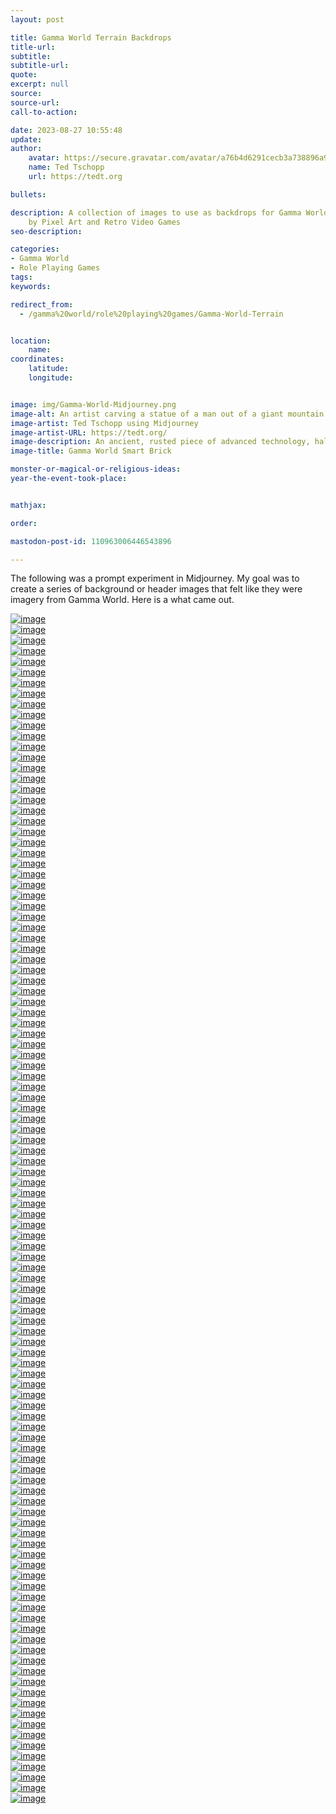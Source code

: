 ```yaml
---
layout: post

title: Gamma World Terrain Backdrops
title-url:
subtitle:
subtitle-url:
quote:
excerpt: null
source:
source-url:
call-to-action:

date: 2023-08-27 10:55:48
update:
author:
    avatar: https://secure.gravatar.com/avatar/a76b4d6291cecb3a738896a971bfb903?s=512&d=mp&r=g
    name: Ted Tschopp
    url: https://tedt.org

bullets:

description: A collection of images to use as backdrops for Gamma World, inspired
    by Pixel Art and Retro Video Games
seo-description:

categories:
- Gamma World
- Role Playing Games
tags:
keywords:

redirect_from:
  - /gamma%20world/role%20playing%20games/Gamma-World-Terrain


location:
    name:
coordinates:
    latitude:
    longitude:


image: img/Gamma-World-Midjourney.png
image-alt: An artist carving a statue of a man out of a giant mountain
image-artist: Ted Tschopp using Midjourney
image-artist-URL: https://tedt.org/
image-description: An ancient, rusted piece of advanced technology, half-buried in the ground, with glowing circuits and strange symbols. Inspired by Gamma World TTRPG, combining elements of steampunk and sci-fi, Spelling out "Gamma World"
image-title: Gamma World Smart Brick

monster-or-magical-or-religious-ideas:
year-the-event-took-place:


mathjax:

order:

mastodon-post-id: 110963006446543896

---
```

The following was a prompt experiment in Midjourney.  My goal was to create a series of background or header images that felt like they were imagery from Gamma World.  Here is a what came out.


<div class="container">
    <div class="row">
        <div class="col-md-4 mt-3 col-lg-6">
            <a href="/img/Gamma-World/Backdrops/Artic-001.webp"><img src="/img/Gamma-World/Backdrops/Artic-001.webp" class="img-fluid" alt="image"></a>
        </div>
        <div class="col-md-4 mt-3 col-lg-6">
            <a href="/img/Gamma-World/Backdrops/Artic-002.webp"><img src="/img/Gamma-World/Backdrops/Artic-002.webp" class="img-fluid" alt="image"></a>
        </div>
        <div class="col-md-4 mt-3 col-lg-6">
            <a href="/img/Gamma-World/Backdrops/Artic-003.webp"><img src="/img/Gamma-World/Backdrops/Artic-003.webp" class="img-fluid" alt="image"></a>
        </div>
        <div class="col-md-4 mt-3 col-lg-6">
            <a href="/img/Gamma-World/Backdrops/Artic-004.webp"><img src="/img/Gamma-World/Backdrops/Artic-004.webp" class="img-fluid" alt="image"></a>
        </div>
        <div class="col-md-4 mt-3 col-lg-6">
            <a href="/img/Gamma-World/Backdrops/Beach-001.webp"><img src="/img/Gamma-World/Backdrops/Beach-001.webp" class="img-fluid" alt="image"></a>
        </div>
        <div class="col-md-4 mt-3 col-lg-6">
            <a href="/img/Gamma-World/Backdrops/Beach-002.webp"><img src="/img/Gamma-World/Backdrops/Beach-002.webp" class="img-fluid" alt="image"></a>
        </div>
        <div class="col-md-4 mt-3 col-lg-6">
            <a href="/img/Gamma-World/Backdrops/Beach-003.webp"><img src="/img/Gamma-World/Backdrops/Beach-003.webp" class="img-fluid" alt="image"></a>
        </div>
        <div class="col-md-4 mt-3 col-lg-6">
            <a href="/img/Gamma-World/Backdrops/Beach-004.webp"><img src="/img/Gamma-World/Backdrops/Beach-004.webp" class="img-fluid" alt="image"></a>
        </div>
        <div class="col-md-4 mt-3 col-lg-6">
            <a href="/img/Gamma-World/Backdrops/Beach-005.webp"><img src="/img/Gamma-World/Backdrops/Beach-005.webp" class="img-fluid" alt="image"></a>
        </div>
        <div class="col-md-4 mt-3 col-lg-6">
            <a href="/img/Gamma-World/Backdrops/Beach-006.webp"><img src="/img/Gamma-World/Backdrops/Beach-006.webp" class="img-fluid" alt="image"></a>
        </div>
        <div class="col-md-4 mt-3 col-lg-6">
            <a href="/img/Gamma-World/Backdrops/Beach-007.webp"><img src="/img/Gamma-World/Backdrops/Beach-007.webp" class="img-fluid" alt="image"></a>
        </div>
        <div class="col-md-4 mt-3 col-lg-6">
            <a href="/img/Gamma-World/Backdrops/Beach-008.webp"><img src="/img/Gamma-World/Backdrops/Beach-008.webp" class="img-fluid" alt="image"></a>
        </div>
        <div class="col-md-4 mt-3 col-lg-6">
            <a href="/img/Gamma-World/Backdrops/Canyon-001.webp"><img src="/img/Gamma-World/Backdrops/Canyon-001.webp" class="img-fluid" alt="image"></a>
        </div>
        <div class="col-md-4 mt-3 col-lg-6">
            <a href="/img/Gamma-World/Backdrops/Canyon-002.webp"><img src="/img/Gamma-World/Backdrops/Canyon-002.webp" class="img-fluid" alt="image"></a>
        </div>
        <div class="col-md-4 mt-3 col-lg-6">
            <a href="/img/Gamma-World/Backdrops/Canyon-003.webp"><img src="/img/Gamma-World/Backdrops/Canyon-003.webp" class="img-fluid" alt="image"></a>
        </div>
        <div class="col-md-4 mt-3 col-lg-6">
            <a href="/img/Gamma-World/Backdrops/Canyon-004.webp"><img src="/img/Gamma-World/Backdrops/Canyon-004.webp" class="img-fluid" alt="image"></a>
        </div>
        <div class="col-md-4 mt-3 col-lg-6">
            <a href="/img/Gamma-World/Backdrops/Flowerlands-001.webp"><img src="/img/Gamma-World/Backdrops/Flowerlands-001.webp" class="img-fluid" alt="image"></a>
        </div>
        <div class="col-md-4 mt-3 col-lg-6">
            <a href="/img/Gamma-World/Backdrops/Flowerlands-002.webp"><img src="/img/Gamma-World/Backdrops/Flowerlands-002.webp" class="img-fluid" alt="image"></a>
        </div>
        <div class="col-md-4 mt-3 col-lg-6">
            <a href="/img/Gamma-World/Backdrops/Flowerlands-003.webp"><img src="/img/Gamma-World/Backdrops/Flowerlands-003.webp" class="img-fluid" alt="image"></a>
        </div>
        <div class="col-md-4 mt-3 col-lg-6">
            <a href="/img/Gamma-World/Backdrops/Flowerlands-004.webp"><img src="/img/Gamma-World/Backdrops/Flowerlands-004.webp" class="img-fluid" alt="image"></a>
        </div>
        <div class="col-md-4 mt-3 col-lg-6">
            <a href="/img/Gamma-World/Backdrops/Flowerlands-005.webp"><img src="/img/Gamma-World/Backdrops/Flowerlands-005.webp" class="img-fluid" alt="image"></a>
        </div>
        <div class="col-md-4 mt-3 col-lg-6">
            <a href="/img/Gamma-World/Backdrops/Flowerlands-006.webp"><img src="/img/Gamma-World/Backdrops/Flowerlands-006.webp" class="img-fluid" alt="image"></a>
        </div>
        <div class="col-md-4 mt-3 col-lg-6">
            <a href="/img/Gamma-World/Backdrops/Flowerlands-007.webp"><img src="/img/Gamma-World/Backdrops/Flowerlands-007.webp" class="img-fluid" alt="image"></a>
        </div>
        <div class="col-md-4 mt-3 col-lg-6">
            <a href="/img/Gamma-World/Backdrops/Flowerlands-008.webp"><img src="/img/Gamma-World/Backdrops/Flowerlands-008.webp" class="img-fluid" alt="image"></a>
        </div>
        <div class="col-md-4 mt-3 col-lg-6">
            <a href="/img/Gamma-World/Backdrops/Flowerlands-009.webp"><img src="/img/Gamma-World/Backdrops/Flowerlands-009.webp" class="img-fluid" alt="image"></a>
        </div>
        <div class="col-md-4 mt-3 col-lg-6">
            <a href="/img/Gamma-World/Backdrops/Flowerlands-010.webp"><img src="/img/Gamma-World/Backdrops/Flowerlands-010.webp" class="img-fluid" alt="image"></a>
        </div>
        <div class="col-md-4 mt-3 col-lg-6">
            <a href="/img/Gamma-World/Backdrops/Flowerlands-011.webp"><img src="/img/Gamma-World/Backdrops/Flowerlands-011.webp" class="img-fluid" alt="image"></a>
        </div>
        <div class="col-md-4 mt-3 col-lg-6">
            <a href="/img/Gamma-World/Backdrops/Flowerlands-012.webp"><img src="/img/Gamma-World/Backdrops/Flowerlands-012.webp" class="img-fluid" alt="image"></a>
        </div>
        <div class="col-md-4 mt-3 col-lg-6">
            <a href="/img/Gamma-World/Backdrops/Forest-001.webp"><img src="/img/Gamma-World/Backdrops/Forest-001.webp" class="img-fluid" alt="image"></a>
        </div>
        <div class="col-md-4 mt-3 col-lg-6">
            <a href="/img/Gamma-World/Backdrops/Forest-002.webp"><img src="/img/Gamma-World/Backdrops/Forest-002.webp" class="img-fluid" alt="image"></a>
        </div>
        <div class="col-md-4 mt-3 col-lg-6">
            <a href="/img/Gamma-World/Backdrops/Forest-003.webp"><img src="/img/Gamma-World/Backdrops/Forest-003.webp" class="img-fluid" alt="image"></a>
        </div>
        <div class="col-md-4 mt-3 col-lg-6">
            <a href="/img/Gamma-World/Backdrops/Forest-004.webp"><img src="/img/Gamma-World/Backdrops/Forest-004.webp" class="img-fluid" alt="image"></a>
        </div>
        <div class="col-md-4 mt-3 col-lg-6">
            <a href="/img/Gamma-World/Backdrops/Grasslands-001.webp"><img src="/img/Gamma-World/Backdrops/Grasslands-001.webp" class="img-fluid" alt="image"></a>
        </div>
        <div class="col-md-4 mt-3 col-lg-6">
            <a href="/img/Gamma-World/Backdrops/Grasslands-002.webp"><img src="/img/Gamma-World/Backdrops/Grasslands-002.webp" class="img-fluid" alt="image"></a>
        </div>
        <div class="col-md-4 mt-3 col-lg-6">
            <a href="/img/Gamma-World/Backdrops/Grasslands-003.webp"><img src="/img/Gamma-World/Backdrops/Grasslands-003.webp" class="img-fluid" alt="image"></a>
        </div>
        <div class="col-md-4 mt-3 col-lg-6">
            <a href="/img/Gamma-World/Backdrops/Grasslands-004.webp"><img src="/img/Gamma-World/Backdrops/Grasslands-004.webp" class="img-fluid" alt="image"></a>
        </div>
        <div class="col-md-4 mt-3 col-lg-6">
            <a href="/img/Gamma-World/Backdrops/Hills-001.webp"><img src="/img/Gamma-World/Backdrops/Hills-001.webp" class="img-fluid" alt="image"></a>
        </div>
        <div class="col-md-4 mt-3 col-lg-6">
            <a href="/img/Gamma-World/Backdrops/Hills-002.webp"><img src="/img/Gamma-World/Backdrops/Hills-002.webp" class="img-fluid" alt="image"></a>
        </div>
        <div class="col-md-4 mt-3 col-lg-6">
            <a href="/img/Gamma-World/Backdrops/Hills-003.webp"><img src="/img/Gamma-World/Backdrops/Hills-003.webp" class="img-fluid" alt="image"></a>
        </div>
        <div class="col-md-4 mt-3 col-lg-6">
            <a href="/img/Gamma-World/Backdrops/Hills-004.webp"><img src="/img/Gamma-World/Backdrops/Hills-004.webp" class="img-fluid" alt="image"></a>
        </div>
        <div class="col-md-4 mt-3 col-lg-6">
            <a href="/img/Gamma-World/Backdrops/Mars-001.webp"><img src="/img/Gamma-World/Backdrops/Mars-001.webp" class="img-fluid" alt="image"></a>
        </div>
        <div class="col-md-4 mt-3 col-lg-6">
            <a href="/img/Gamma-World/Backdrops/Mars-002.webp"><img src="/img/Gamma-World/Backdrops/Mars-002.webp" class="img-fluid" alt="image"></a>
        </div>
        <div class="col-md-4 mt-3 col-lg-6">
            <a href="/img/Gamma-World/Backdrops/Mars-003.webp"><img src="/img/Gamma-World/Backdrops/Mars-003.webp" class="img-fluid" alt="image"></a>
        </div>
        <div class="col-md-4 mt-3 col-lg-6">
            <a href="/img/Gamma-World/Backdrops/Mars-004.webp"><img src="/img/Gamma-World/Backdrops/Mars-004.webp" class="img-fluid" alt="image"></a>
        </div>
        <div class="col-md-4 mt-3 col-lg-6">
            <a href="/img/Gamma-World/Backdrops/Mesa-001.webp"><img src="/img/Gamma-World/Backdrops/Mesa-001.webp" class="img-fluid" alt="image"></a>
        </div>
        <div class="col-md-4 mt-3 col-lg-6">
            <a href="/img/Gamma-World/Backdrops/Mesa-002.webp"><img src="/img/Gamma-World/Backdrops/Mesa-002.webp" class="img-fluid" alt="image"></a>
        </div>
        <div class="col-md-4 mt-3 col-lg-6">
            <a href="/img/Gamma-World/Backdrops/Mesa-003.webp"><img src="/img/Gamma-World/Backdrops/Mesa-003.webp" class="img-fluid" alt="image"></a>
        </div>
        <div class="col-md-4 mt-3 col-lg-6">
            <a href="/img/Gamma-World/Backdrops/Mesa-004.webp"><img src="/img/Gamma-World/Backdrops/Mesa-004.webp" class="img-fluid" alt="image"></a>
        </div>
        <div class="col-md-4 mt-3 col-lg-6">
            <a href="/img/Gamma-World/Backdrops/Moonbase-001.webp"><img src="/img/Gamma-World/Backdrops/Moonbase-001.webp" class="img-fluid" alt="image"></a>
        </div>
        <div class="col-md-4 mt-3 col-lg-6">
            <a href="/img/Gamma-World/Backdrops/Moonbase-002.webp"><img src="/img/Gamma-World/Backdrops/Moonbase-002.webp" class="img-fluid" alt="image"></a>
        </div>
        <div class="col-md-4 mt-3 col-lg-6">
            <a href="/img/Gamma-World/Backdrops/Moonbase-003.webp"><img src="/img/Gamma-World/Backdrops/Moonbase-003.webp" class="img-fluid" alt="image"></a>
        </div>
        <div class="col-md-4 mt-3 col-lg-6">
            <a href="/img/Gamma-World/Backdrops/Moonbase-004.webp"><img src="/img/Gamma-World/Backdrops/Moonbase-004.webp" class="img-fluid" alt="image"></a>
        </div>
        <div class="col-md-4 mt-3 col-lg-6">
            <a href="/img/Gamma-World/Backdrops/Mountains-001.webp"><img src="/img/Gamma-World/Backdrops/Mountains-001.webp" class="img-fluid" alt="image"></a>
        </div>
        <div class="col-md-4 mt-3 col-lg-6">
            <a href="/img/Gamma-World/Backdrops/Mountains-002.webp"><img src="/img/Gamma-World/Backdrops/Mountains-002.webp" class="img-fluid" alt="image"></a>
        </div>
        <div class="col-md-4 mt-3 col-lg-6">
            <a href="/img/Gamma-World/Backdrops/Mountains-003.webp"><img src="/img/Gamma-World/Backdrops/Mountains-003.webp" class="img-fluid" alt="image"></a>
        </div>
        <div class="col-md-4 mt-3 col-lg-6">
            <a href="/img/Gamma-World/Backdrops/Mountains-004.webp"><img src="/img/Gamma-World/Backdrops/Mountains-004.webp" class="img-fluid" alt="image"></a>
        </div>
        <div class="col-md-4 mt-3 col-lg-6">
            <a href="/img/Gamma-World/Backdrops/Mountains-005.webp"><img src="/img/Gamma-World/Backdrops/Mountains-005.webp" class="img-fluid" alt="image"></a>
        </div>
        <div class="col-md-4 mt-3 col-lg-6">
            <a href="/img/Gamma-World/Backdrops/Mountains-006.webp"><img src="/img/Gamma-World/Backdrops/Mountains-006.webp" class="img-fluid" alt="image"></a>
        </div>
        <div class="col-md-4 mt-3 col-lg-6">
            <a href="/img/Gamma-World/Backdrops/Mountains-007.webp"><img src="/img/Gamma-World/Backdrops/Mountains-007.webp" class="img-fluid" alt="image"></a>
        </div>
        <div class="col-md-4 mt-3 col-lg-6">
            <a href="/img/Gamma-World/Backdrops/Mountains-008.webp"><img src="/img/Gamma-World/Backdrops/Mountains-008.webp" class="img-fluid" alt="image"></a>
        </div>
        <div class="col-md-4 mt-3 col-lg-6">
            <a href="/img/Gamma-World/Backdrops/Ocean-001.webp"><img src="/img/Gamma-World/Backdrops/Ocean-001.webp" class="img-fluid" alt="image"></a>
        </div>
        <div class="col-md-4 mt-3 col-lg-6">
            <a href="/img/Gamma-World/Backdrops/Ocean-002.webp"><img src="/img/Gamma-World/Backdrops/Ocean-002.webp" class="img-fluid" alt="image"></a>
        </div>
        <div class="col-md-4 mt-3 col-lg-6">
            <a href="/img/Gamma-World/Backdrops/Ocean-003.webp"><img src="/img/Gamma-World/Backdrops/Ocean-003.webp" class="img-fluid" alt="image"></a>
        </div>
        <div class="col-md-4 mt-3 col-lg-6">
            <a href="/img/Gamma-World/Backdrops/Ocean-004.webp"><img src="/img/Gamma-World/Backdrops/Ocean-004.webp" class="img-fluid" alt="image"></a>
        </div>
        <div class="col-md-4 mt-3 col-lg-6">
            <a href="/img/Gamma-World/Backdrops/Radioactive-Zone-001.webp"><img src="/img/Gamma-World/Backdrops/Radioactive-Zone-001.webp" class="img-fluid" alt="image"></a>
        </div>
        <div class="col-md-4 mt-3 col-lg-6">
            <a href="/img/Gamma-World/Backdrops/Radioactive-Zone-002.webp"><img src="/img/Gamma-World/Backdrops/Radioactive-Zone-002.webp" class="img-fluid" alt="image"></a>
        </div>
        <div class="col-md-4 mt-3 col-lg-6">
            <a href="/img/Gamma-World/Backdrops/Radioactive-Zone-003.webp"><img src="/img/Gamma-World/Backdrops/Radioactive-Zone-003.webp" class="img-fluid" alt="image"></a>
        </div>
        <div class="col-md-4 mt-3 col-lg-6">
            <a href="/img/Gamma-World/Backdrops/Radioactive-Zone-004.webp"><img src="/img/Gamma-World/Backdrops/Radioactive-Zone-004.webp" class="img-fluid" alt="image"></a>
        </div>
        <div class="col-md-4 mt-3 col-lg-6">
            <a href="/img/Gamma-World/Backdrops/Ruined-Skyscrapers-001.webp"><img src="/img/Gamma-World/Backdrops/Ruined-Skyscrapers-001.webp" class="img-fluid" alt="image"></a>
        </div>
        <div class="col-md-4 mt-3 col-lg-6">
            <a href="/img/Gamma-World/Backdrops/Ruined-Skyscrapers-002.webp"><img src="/img/Gamma-World/Backdrops/Ruined-Skyscrapers-002.webp" class="img-fluid" alt="image"></a>
        </div>
        <div class="col-md-4 mt-3 col-lg-6">
            <a href="/img/Gamma-World/Backdrops/Ruined-Skyscrapers-003.webp"><img src="/img/Gamma-World/Backdrops/Ruined-Skyscrapers-003.webp" class="img-fluid" alt="image"></a>
        </div>
        <div class="col-md-4 mt-3 col-lg-6">
            <a href="/img/Gamma-World/Backdrops/Ruined-Skyscrapers-004.webp"><img src="/img/Gamma-World/Backdrops/Ruined-Skyscrapers-004.webp" class="img-fluid" alt="image"></a>
        </div>
        <div class="col-md-4 mt-3 col-lg-6">
            <a href="/img/Gamma-World/Backdrops/Ruins-001.webp"><img src="/img/Gamma-World/Backdrops/Ruins-001.webp" class="img-fluid" alt="image"></a>
        </div>
        <div class="col-md-4 mt-3 col-lg-6">
            <a href="/img/Gamma-World/Backdrops/Ruins-002.webp"><img src="/img/Gamma-World/Backdrops/Ruins-002.webp" class="img-fluid" alt="image"></a>
        </div>
        <div class="col-md-4 mt-3 col-lg-6">
            <a href="/img/Gamma-World/Backdrops/Ruins-003.webp"><img src="/img/Gamma-World/Backdrops/Ruins-003.webp" class="img-fluid" alt="image"></a>
        </div>
        <div class="col-md-4 mt-3 col-lg-6">
            <a href="/img/Gamma-World/Backdrops/Ruins-004.webp"><img src="/img/Gamma-World/Backdrops/Ruins-004.webp" class="img-fluid" alt="image"></a>
        </div>
        <div class="col-md-4 mt-3 col-lg-6">
            <a href="/img/Gamma-World/Backdrops/Space-Station-001.webp"><img src="/img/Gamma-World/Backdrops/Space-Station-001.webp" class="img-fluid" alt="image"></a>
        </div>
        <div class="col-md-4 mt-3 col-lg-6">
            <a href="/img/Gamma-World/Backdrops/Space-Station-002.webp"><img src="/img/Gamma-World/Backdrops/Space-Station-002.webp" class="img-fluid" alt="image"></a>
        </div>
        <div class="col-md-4 mt-3 col-lg-6">
            <a href="/img/Gamma-World/Backdrops/Space-Station-003.webp"><img src="/img/Gamma-World/Backdrops/Space-Station-003.webp" class="img-fluid" alt="image"></a>
        </div>
        <div class="col-md-4 mt-3 col-lg-6">
            <a href="/img/Gamma-World/Backdrops/Space-Station-004.webp"><img src="/img/Gamma-World/Backdrops/Space-Station-004.webp" class="img-fluid" alt="image"></a>
        </div>
        <div class="col-md-4 mt-3 col-lg-6">
            <a href="/img/Gamma-World/Backdrops/Space-Station-005.webp"><img src="/img/Gamma-World/Backdrops/Space-Station-005.webp" class="img-fluid" alt="image"></a>
        </div>
        <div class="col-md-4 mt-3 col-lg-6">
            <a href="/img/Gamma-World/Backdrops/Space-Station-006.webp"><img src="/img/Gamma-World/Backdrops/Space-Station-006.webp" class="img-fluid" alt="image"></a>
        </div>
        <div class="col-md-4 mt-3 col-lg-6">
            <a href="/img/Gamma-World/Backdrops/Space-Station-007.webp"><img src="/img/Gamma-World/Backdrops/Space-Station-007.webp" class="img-fluid" alt="image"></a>
        </div>
        <div class="col-md-4 mt-3 col-lg-6">
            <a href="/img/Gamma-World/Backdrops/Space-Station-008.webp"><img src="/img/Gamma-World/Backdrops/Space-Station-008.webp" class="img-fluid" alt="image"></a>
        </div>
        <div class="col-md-4 mt-3 col-lg-6">
            <a href="/img/Gamma-World/Backdrops/Space-Station-009.webp"><img src="/img/Gamma-World/Backdrops/Space-Station-009.webp" class="img-fluid" alt="image"></a>
        </div>
        <div class="col-md-4 mt-3 col-lg-6">
            <a href="/img/Gamma-World/Backdrops/Space-Station-010.webp"><img src="/img/Gamma-World/Backdrops/Space-Station-010.webp" class="img-fluid" alt="image"></a>
        </div>
        <div class="col-md-4 mt-3 col-lg-6">
            <a href="/img/Gamma-World/Backdrops/Space-Station-011.webp"><img src="/img/Gamma-World/Backdrops/Space-Station-011.webp" class="img-fluid" alt="image"></a>
        </div>
        <div class="col-md-4 mt-3 col-lg-6">
            <a href="/img/Gamma-World/Backdrops/Space-Station-012.webp"><img src="/img/Gamma-World/Backdrops/Space-Station-012.webp" class="img-fluid" alt="image"></a>
        </div>
        <div class="col-md-4 mt-3 col-lg-6">
            <a href="/img/Gamma-World/Backdrops/Stream-001.webp"><img src="/img/Gamma-World/Backdrops/Stream-001.webp" class="img-fluid" alt="image"></a>
        </div>
        <div class="col-md-4 mt-3 col-lg-6">
            <a href="/img/Gamma-World/Backdrops/Stream-002.webp"><img src="/img/Gamma-World/Backdrops/Stream-002.webp" class="img-fluid" alt="image"></a>
        </div>
        <div class="col-md-4 mt-3 col-lg-6">
            <a href="/img/Gamma-World/Backdrops/Stream-003.webp"><img src="/img/Gamma-World/Backdrops/Stream-003.webp" class="img-fluid" alt="image"></a>
        </div>
        <div class="col-md-4 mt-3 col-lg-6">
            <a href="/img/Gamma-World/Backdrops/Stream-004.webp"><img src="/img/Gamma-World/Backdrops/Stream-004.webp" class="img-fluid" alt="image"></a>
        </div>
        <div class="col-md-4 mt-3 col-lg-6">
            <a href="/img/Gamma-World/Backdrops/Swamp-001.webp"><img src="/img/Gamma-World/Backdrops/Swamp-001.webp" class="img-fluid" alt="image"></a>
        </div>
        <div class="col-md-4 mt-3 col-lg-6">
            <a href="/img/Gamma-World/Backdrops/Swamp-002.webp"><img src="/img/Gamma-World/Backdrops/Swamp-002.webp" class="img-fluid" alt="image"></a>
        </div>
        <div class="col-md-4 mt-3 col-lg-6">
            <a href="/img/Gamma-World/Backdrops/Swamp-003.webp"><img src="/img/Gamma-World/Backdrops/Swamp-003.webp" class="img-fluid" alt="image"></a>
        </div>
        <div class="col-md-4 mt-3 col-lg-6">
            <a href="/img/Gamma-World/Backdrops/Swamp-004.webp"><img src="/img/Gamma-World/Backdrops/Swamp-004.webp" class="img-fluid" alt="image"></a>
        </div>
        <div class="col-md-4 mt-3 col-lg-6">
            <a href="/img/Gamma-World/Backdrops/Swamp-005.webp"><img src="/img/Gamma-World/Backdrops/Swamp-005.webp" class="img-fluid" alt="image"></a>
        </div>
        <div class="col-md-4 mt-3 col-lg-6">
            <a href="/img/Gamma-World/Backdrops/Swamp-006.webp"><img src="/img/Gamma-World/Backdrops/Swamp-006.webp" class="img-fluid" alt="image"></a>
        </div>
        <div class="col-md-4 mt-3 col-lg-6">
            <a href="/img/Gamma-World/Backdrops/Swamp-007.webp"><img src="/img/Gamma-World/Backdrops/Swamp-007.webp" class="img-fluid" alt="image"></a>
        </div>
        <div class="col-md-4 mt-3 col-lg-6">
            <a href="/img/Gamma-World/Backdrops/Swamp-008.webp"><img src="/img/Gamma-World/Backdrops/Swamp-008.webp" class="img-fluid" alt="image"></a>
        </div>
        <div class="col-md-4 mt-3 col-lg-6">
            <a href="/img/Gamma-World/Backdrops/Tribal-Village-001.webp"><img src="/img/Gamma-World/Backdrops/Tribal-Village-001.webp" class="img-fluid" alt="image"></a>
        </div>
        <div class="col-md-4 mt-3 col-lg-6">
            <a href="/img/Gamma-World/Backdrops/Tribal-Village-002.webp"><img src="/img/Gamma-World/Backdrops/Tribal-Village-002.webp" class="img-fluid" alt="image"></a>
        </div>
        <div class="col-md-4 mt-3 col-lg-6">
            <a href="/img/Gamma-World/Backdrops/Tribal-Village-003.webp"><img src="/img/Gamma-World/Backdrops/Tribal-Village-003.webp" class="img-fluid" alt="image"></a>
        </div>
        <div class="col-md-4 mt-3 col-lg-6">
            <a href="/img/Gamma-World/Backdrops/Tribal-Village-004.webp"><img src="/img/Gamma-World/Backdrops/Tribal-Village-004.webp" class="img-fluid" alt="image"></a>
        </div>
        <div class="col-md-4 mt-3 col-lg-6">
            <a href="/img/Gamma-World/Backdrops/Under-the-Sea-001.webp"><img src="/img/Gamma-World/Backdrops/Under-the-Sea-001.webp" class="img-fluid" alt="image"></a>
        </div>
        <div class="col-md-4 mt-3 col-lg-6">
            <a href="/img/Gamma-World/Backdrops/Under-the-Sea-002.webp"><img src="/img/Gamma-World/Backdrops/Under-the-Sea-002.webp" class="img-fluid" alt="image"></a>
        </div>
        <div class="col-md-4 mt-3 col-lg-6">
            <a href="/img/Gamma-World/Backdrops/Under-the-Sea-003.webp"><img src="/img/Gamma-World/Backdrops/Under-the-Sea-003.webp" class="img-fluid" alt="image"></a>
        </div>
        <div class="col-md-4 mt-3 col-lg-6">
            <a href="/img/Gamma-World/Backdrops/Under-the-Sea-004.webp"><img src="/img/Gamma-World/Backdrops/Under-the-Sea-004.webp" class="img-fluid" alt="image"></a>
        </div>
        <div class="col-md-4 mt-3 col-lg-6">
            <a href="/img/Gamma-World/Backdrops/Wilderness-001.webp"><img src="/img/Gamma-World/Backdrops/Wilderness-001.webp" class="img-fluid" alt="image"></a>
        </div>
        <div class="col-md-4 mt-3 col-lg-6">
            <a href="/img/Gamma-World/Backdrops/Wilderness-002.webp"><img src="/img/Gamma-World/Backdrops/Wilderness-002.webp" class="img-fluid" alt="image"></a>
        </div>
        <div class="col-md-4 mt-3 col-lg-6">
            <a href="/img/Gamma-World/Backdrops/Wilderness-003.webp"><img src="/img/Gamma-World/Backdrops/Wilderness-003.webp" class="img-fluid" alt="image"></a>
        </div>
        <div class="col-md-4 mt-3 col-lg-6">
            <a href="/img/Gamma-World/Backdrops/Wilderness-004.webp"><img src="/img/Gamma-World/Backdrops/Wilderness-004.webp" class="img-fluid" alt="image"></a>
        </div>
    </div>
</div>